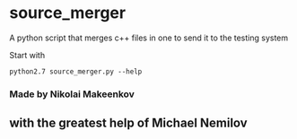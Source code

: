 # source_merger
A python script that merges c++ files in one to send it to the testing system

Start with
```
python2.7 source_merger.py --help
```

### Made by Nikolai Makeenkov
## with the greatest help of Michael Nemilov
